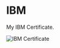 # IBM
My IBM Certificate.

<img src="https://github.com/user-attachments/assets/ec11c8e1-7a30-45e7-ac66-0822aaf3aa61" alt="IBM Certificate">
